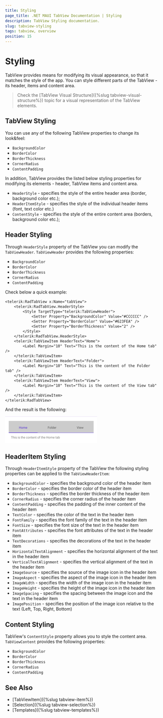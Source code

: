 ```yaml
---
title: Styling
page_title: .NET MAUI TabView Documentation | Styling
description: TabView Styling documentation.
slug: tabview-styling
tags: tabview, overview
position: 15
---
```


# Styling

TabView provides means for modifying its visual appearance, so that it matches the style of the app.  You can style different parts of the TabView - its header, items and content area. 

> Check the [TabView Visual Structure]({%slug tabview-visual-structure%}) topic for a visual representation of the TabView elements.

## TabView Styling

You can use any of the following TabView properties to change its look&amp;feel:

* `BackgroundColor`
* `BorderColor`
* `BorderThickness` 
* `CornerRadius`
* `ContentPadding`

In addition, TabView provides the listed below styling properties for modifying its elements - header, TabView items and content area.

* `HeaderStyle` - specifies the style of the entire header area (border, background color etc.);
* `HeaderItemStyle` - specifies the style of the individual header items (font, text color etc.)
* `ContentStyle` - specifies the style of the entire content area (borders, background color etc.);

## Header Styling

Through `HeaderStyle` property of the TabView you can modify the `TabViewHeader`. `TabViewHeader` provides the following properties:

* `BackgroundColor`
* `BorderColor`
* `BorderThickness` 
* `CornerRadius`
* `ContentPadding`

Check below a quick example:

```XAML
<telerik:RadTabView x:Name="tabView">
	<telerik:RadTabView.HeaderStyle>
		<Style TargetType="telerik:TabViewHeader">
			<Setter Property="BackgroundColor" Value="#CCCCCC" />
			<Setter Property="BorderColor" Value="#623FEA" />
			<Setter Property="BorderThickness" Value="2" />
		</Style>
	</telerik:RadTabView.HeaderStyle>
	<telerik:TabViewItem HeaderText="Home">
		<Label Margin="10" Text="This is the content of the Home tab" />
	</telerik:TabViewItem>
	<telerik:TabViewItem HeaderText="Folder">
		<Label Margin="10" Text="This is the content of the Folder tab" />
	</telerik:TabViewItem>
	<telerik:TabViewItem HeaderText="View">
		<Label Margin="10" Text="This is the content of the View tab" />
	</telerik:TabViewItem>
</telerik:RadTabView>
```

And the result is the following:

![](images/styling-headerstyle.png)

## HeaderItem Styling

Through `HeaderItemStyle` property of the TabView the following styling properties can be applied to the `TabViewHeaderItem`:

* `BackgroundColor` - specifies the background color of the header item
* `BorderColor` - specifies the border color of the header item
* `BorderThickness` - specifies the border thickness of the header item
* `CornerRadius` - specifies the corner radius of the header item
* `ContentPadding` - specifies the padding of the inner content of the header item
* `TextColor` - specifies the color of the text in the header item
* `FontFamily` - specifies the font family of the text in the header item
* `FontSize` - specifies the font size of the text in the header item
* `FontAttributes` - specifies the font attributes of the text in the header item
* `TextDecorations` - specifies the decorations of the text in the header item
* `HorizontalTextAlignment` - specifies the horizontal alignment of the text in the header item
* `VerticalTextAlignment` - specifies the vertical alignment of the text in the header item
* `ImageSource` - specifies the source of the image icon in the header item
* `ImageAspect` - specifies the aspect of the image icon in the header item
* `ImageWidth` - specifies the width of the image icon in the header item
* `ImageHeight` - specifies the height of the image icon in the header item
* `ImageSpacing` - specifies the spacing between the image icon and the text in the header item
* `ImagePosition` - specifies the position of the image icon relative to the text (Left, Top, Right, Bottom)

## Content Styling

TabView's `ContentStyle` property allows you to style the content area. `TabViewContent` provides the following properties:

* `BackgroundColor`
* `BorderColor`
* `BorderThickness` 
* `CornerRadius`
* `ContentPadding`

## See Also

- [TabViewItem]({%slug tabview-item%})
- [Selection]({%slug tabview-selection%})
- [Templates]({%slug tabview-templates%})